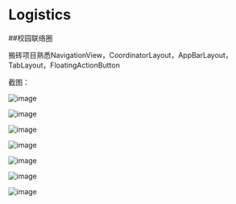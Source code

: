 # Logistics

##校园联络圈

搬砖项目熟悉NavigationView，CoordinatorLayout，AppBarLayout，TabLayout，FloatingActionButton

截图：



![image](https://github.com/lishuang1234/Logistics/blob/master/Logistics/app/screenshort/1.jpeg)

![image](https://github.com/lishuang1234/Logistics/blob/master/Logistics/app/screenshort/2.jpeg)
  
![image](https://github.com/lishuang1234/Logistics/blob/master/Logistics/app/screenshort/3.jpeg)
   
   
![image](https://github.com/lishuang1234/Logistics/blob/master/Logistics/app/screenshort/4.jpeg)

![image](https://github.com/lishuang1234/Logistics/blob/master/Logistics/app/screenshort/5.jpeg)
 
![image](https://github.com/lishuang1234/Logistics/blob/master/Logistics/app/screenshort/6.jpeg)
  
![image](https://github.com/lishuang1234/Logistics/blob/master/Logistics/app/screenshort/7.jpeg)
